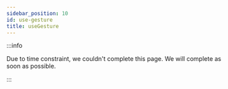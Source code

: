 ```yaml
---
sidebar_position: 10
id: use-gesture
title: useGesture
---
```


:::info

Due to time constraint, we couldn't complete this page. We will complete as soon as possible.

:::
